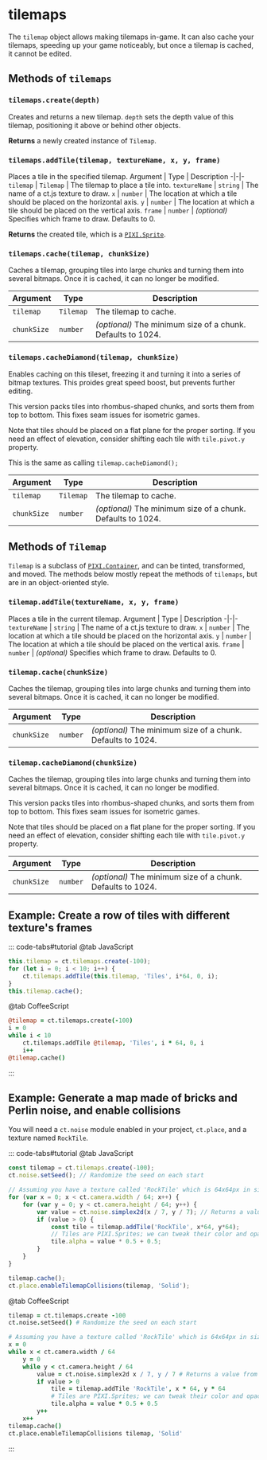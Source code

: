 # tilemaps

The `tilemap` object allows making tilemaps in-game. It can also cache your tilemaps, speeding up your game noticeably, but once a tilemap is cached, it cannot be edited.

## Methods of `tilemaps`

### `tilemaps.create(depth)`

Creates and returns a new tilemap. `depth` sets the depth value of this tilemap, positioning it above or behind other objects.

**Returns** a newly created instance of `Tilemap`.

### `tilemaps.addTile(tilemap, textureName, x, y, frame)`

Places a tile in the specified tilemap.
Argument | Type | Description
-|-|-
`tilemap` | `Tilemap` | The tilemap to place a tile into.
`textureName` | `string` | The name of a ct.js texture to draw.
`x` | `number` | The location at which a tile should be placed on the horizontal axis.
`y` | `number` | The location at which a tile should be placed on the vertical axis.
`frame` | `number` | *(optional)* Specifies which frame to draw. Defaults to 0.

**Returns** the created tile, which is a [`PIXI.Sprite`](https://pixijs.download/release/docs/PIXI.Sprite.html).

### `tilemaps.cache(tilemap, chunkSize)`

Caches a tilemap, grouping tiles into large chunks and turning them into several bitmaps. Once it is cached, it can no longer be modified.

Argument | Type | Description
-|-|-
`tilemap` | `Tilemap` | The tilemap to cache.
`chunkSize` | `number` | *(optional)* The minimum size of a chunk. Defaults to 1024.

### `tilemaps.cacheDiamond(tilemap, chunkSize)`

Enables caching on this tileset, freezing it and turning it into a series of bitmap textures. This proides great speed boost, but prevents further editing.

This version packs tiles into rhombus-shaped chunks, and sorts them from top to bottom. This fixes seam issues for isometric games.

Note that tiles should be placed on a flat plane for the proper sorting. If you need an effect of elevation, consider shifting each tile with `tile.pivot.y` property.

This is the same as calling `tilemap.cacheDiamond();`

Argument | Type | Description
-|-|-
`tilemap` | `Tilemap` | The tilemap to cache.
`chunkSize` | `number` | *(optional)* The minimum size of a chunk. Defaults to 1024.

## Methods of `Tilemap`

`Tilemap` is a subclass of [`PIXI.Container`](https://pixijs.download/release/docs/PIXI.Container.html), and can be tinted, transformed, and moved. The methods below mostly repeat the methods of `tilemaps`, but are in an object-oriented style.

### `tilemap.addTile(textureName, x, y, frame)`

Places a tile in the current tilemap.
Argument | Type | Description
-|-|-
`textureName` | `string` | The name of a ct.js texture to draw.
`x` | `number` | The location at which a tile should be placed on the horizontal axis.
`y` | `number` | The location at which a tile should be placed on the vertical axis.
`frame` | `number` | *(optional)* Specifies which frame to draw. Defaults to 0.

### `tilemap.cache(chunkSize)`

Caches the tilemap, grouping tiles into large chunks and turning them into several bitmaps. Once it is cached, it can no longer be modified.

Argument | Type | Description
-|-|-
`chunkSize` | `number` | *(optional)* The minimum size of a chunk. Defaults to 1024.

### `tilemap.cacheDiamond(chunkSize)`

Caches the tilemap, grouping tiles into large chunks and turning them into several bitmaps. Once it is cached, it can no longer be modified.

This version packs tiles into rhombus-shaped chunks, and sorts them from top to bottom. This fixes seam issues for isometric games.

Note that tiles should be placed on a flat plane for the proper sorting. If you need an effect of elevation, consider shifting each tile with `tile.pivot.y` property.

Argument | Type | Description
-|-|-
`chunkSize` | `number` | *(optional)* The minimum size of a chunk. Defaults to 1024.

## Example: Create a row of tiles with different texture's frames

::: code-tabs#tutorial
@tab JavaScript
```js
this.tilemap = ct.tilemaps.create(-100);
for (let i = 0; i < 10; i++) {
    ct.tilemaps.addTile(this.tilemap, 'Tiles', i*64, 0, i);
}
this.tilemap.cache();
```
@tab CoffeeScript
```coffee
@tilemap = ct.tilemaps.create(-100)
i = 0
while i < 10
    ct.tilemaps.addTile @tilemap, 'Tiles', i * 64, 0, i
    i++
@tilemap.cache()
```
:::

## Example: Generate a map made of bricks and Perlin noise, and enable collisions

You will need a `ct.noise` module enabled in your project, `ct.place`, and a texture named `RockTile`.

::: code-tabs#tutorial
@tab JavaScript
```js
const tilemap = ct.tilemaps.create(-100);
ct.noise.setSeed(); // Randomize the seed on each start

// Assuming you have a texture called 'RockTile' which is 64x64px in size.
for (var x = 0; x < ct.camera.width / 64; x++) {
    for (var y = 0; y < ct.camera.height / 64; y++) {
        var value = ct.noise.simplex2d(x / 7, y / 7); // Returns a value from -1 to 1.
        if (value > 0) {
            const tile = tilemap.addTile('RockTile', x*64, y*64);
            // Tiles are PIXI.Sprites; we can tweak their color and opacity before caching
            tile.alpha = value * 0.5 + 0.5;
        }
    }
}

tilemap.cache();
ct.place.enableTilemapCollisions(tilemap, 'Solid');
```
@tab CoffeeScript
```coffee
tilemap = ct.tilemaps.create -100
ct.noise.setSeed() # Randomize the seed on each start

# Assuming you have a texture called 'RockTile' which is 64x64px in size.
x = 0
while x < ct.camera.width / 64
    y = 0
    while y < ct.camera.height / 64
        value = ct.noise.simplex2d x / 7, y / 7 # Returns a value from -1 to 1.
        if value > 0
            tile = tilemap.addTile 'RockTile', x * 64, y * 64
            # Tiles are PIXI.Sprites; we can tweak their color and opacity before caching
            tile.alpha = value * 0.5 + 0.5
        y++
    x++
tilemap.cache()
ct.place.enableTilemapCollisions tilemap, 'Solid'
```
:::